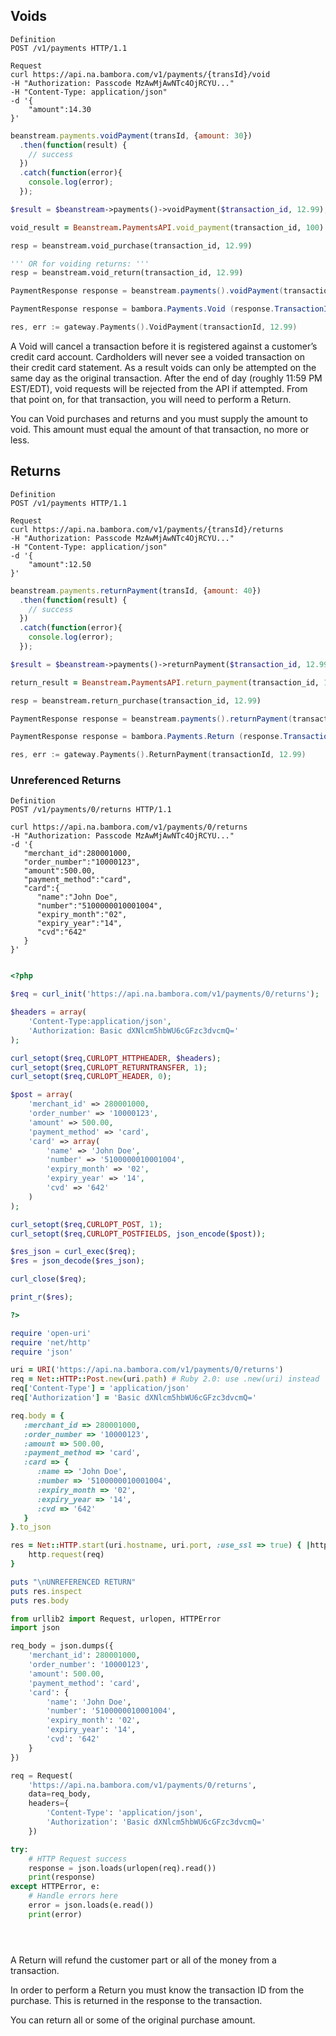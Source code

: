 ## Voids

```shell
Definition
POST /v1/payments HTTP/1.1

Request
curl https://api.na.bambora.com/v1/payments/{transId}/void
-H "Authorization: Passcode MzAwMjAwNTc4OjRCYU..."
-H "Content-Type: application/json"
-d '{
    "amount":14.30
}'
```

```javascript
beanstream.payments.voidPayment(transId, {amount: 30})
  .then(function(result) {
    // success
  })
  .catch(function(error){
    console.log(error);
  });
```

```php
$result = $beanstream->payments()->voidPayment($transaction_id, 12.99);
```

```ruby
void_result = Beanstream.PaymentsAPI.void_payment(transaction_id, 100)
```

```python
resp = beanstream.void_purchase(transaction_id, 12.99)

''' OR for voiding returns: '''
resp = beanstream.void_return(transaction_id, 12.99)
```

```java
PaymentResponse response = beanstream.payments().voidPayment(transactionId, 70.00);
```

```csharp
PaymentResponse response = bambora.Payments.Void (response.TransactionId, 30);
```

```go
res, err := gateway.Payments().VoidPayment(transactionId, 12.99)
```

A Void will cancel a transaction before it is registered against a customer’s credit card account. Cardholders will never see a voided transaction on their credit card statement. As a result voids can only be attempted on the same day as the original transaction. After the end of day (roughly 11:59 PM EST/EDT), void requests will be rejected from the API if attempted. From that point on, for that transaction, you will need to perform a Return.

You can Void purchases and returns and you must supply the amount to void. This amount must equal the amount of that transaction, no more or less.


## Returns

```shell
Definition
POST /v1/payments HTTP/1.1

Request
curl https://api.na.bambora.com/v1/payments/{transId}/returns
-H "Authorization: Passcode MzAwMjAwNTc4OjRCYU..."
-H "Content-Type: application/json"
-d '{
    "amount":12.50
}'
```

```javascript
beanstream.payments.returnPayment(transId, {amount: 40})
  .then(function(result) {
    // success
  })
  .catch(function(error){
    console.log(error);
  });
```

```php
$result = $beanstream->payments()->returnPayment($transaction_id, 12.99, $order_number);
```

```ruby
return_result = Beanstream.PaymentsAPI.return_payment(transaction_id, 100)
```

```python
resp = beanstream.return_purchase(transaction_id, 12.99)
```

```java
PaymentResponse response = beanstream.payments().returnPayment(transactionId, 70.00);
```

```csharp
PaymentResponse response = bambora.Payments.Return (response.TransactionId, 40.0);
```

```go
res, err := gateway.Payments().ReturnPayment(transactionId, 12.99)
```

### Unreferenced Returns

```shell
Definition
POST /v1/payments/0/returns HTTP/1.1

curl https://api.na.bambora.com/v1/payments/0/returns
-H "Authorization: Passcode MzAwMjAwNTc4OjRCYU..."
-d '{
   "merchant_id":280001000,
   "order_number":"10000123",
   "amount":500.00,
   "payment_method":"card",
   "card":{
      "name":"John Doe",
      "number":"5100000010001004",
      "expiry_month":"02",
      "expiry_year":"14",
      "cvd":"642"
   }
}'
```

```javascript

```

```php
<?php

$req = curl_init('https://api.na.bambora.com/v1/payments/0/returns');

$headers = array(
	'Content-Type:application/json',
	'Authorization: Basic dXNlcm5hbWU6cGFzc3dvcmQ='
);

curl_setopt($req,CURLOPT_HTTPHEADER, $headers);
curl_setopt($req,CURLOPT_RETURNTRANSFER, 1);
curl_setopt($req,CURLOPT_HEADER, 0);

$post = array(
	'merchant_id' => 280001000,
	'order_number' => '10000123',
	'amount' => 500.00,
	'payment_method' => 'card',
	'card' => array(
		'name' => 'John Doe',
		'number' => '5100000010001004',
		'expiry_month' => '02',
		'expiry_year' => '14',
		'cvd' => '642'
	)
);   

curl_setopt($req,CURLOPT_POST, 1);
curl_setopt($req,CURLOPT_POSTFIELDS, json_encode($post));

$res_json = curl_exec($req);
$res = json_decode($res_json);

curl_close($req);

print_r($res);

?>
```

```ruby
require 'open-uri'
require 'net/http'
require 'json'

uri = URI('https://api.na.bambora.com/v1/payments/0/returns')
req = Net::HTTP::Post.new(uri.path) # Ruby 2.0: use .new(uri) instead
req['Content-Type'] = 'application/json'
req['Authorization'] = 'Basic dXNlcm5hbWU6cGFzc3dvcmQ='

req.body = {
   :merchant_id => 280001000,
   :order_number => '10000123',
   :amount => 500.00,
   :payment_method => 'card',
   :card => {
      :name => 'John Doe',
      :number => '5100000010001004',
      :expiry_month => '02',
      :expiry_year => '14',
      :cvd => '642'
   }
}.to_json

res = Net::HTTP.start(uri.hostname, uri.port, :use_ssl => true) { |http|
    http.request(req)
}

puts "\nUNREFERENCED RETURN"
puts res.inspect
puts res.body
```

```python
from urllib2 import Request, urlopen, HTTPError
import json

req_body = json.dumps({
    'merchant_id': 280001000,
    'order_number': '10000123',
    'amount': 500.00,
    'payment_method': 'card',
    'card': {
        'name': 'John Doe',
        'number': '5100000010001004',
        'expiry_month': '02',
        'expiry_year': '14',
        'cvd': '642'
    }
})

req = Request(
    'https://api.na.bambora.com/v1/payments/0/returns',
    data=req_body,
    headers={
        'Content-Type': 'application/json',
        'Authorization': 'Basic dXNlcm5hbWU6cGFzc3dvcmQ='
    })

try:
    # HTTP Request success
    response = json.loads(urlopen(req).read())
    print(response)
except HTTPError, e:
    # Handle errors here
    error = json.loads(e.read())
    print(error)
```

```java

```

```csharp

```

```go

```

A Return will refund the customer part or all of the money from a transaction.

In order to perform a Return you must know the transaction ID from the purchase. This is returned in the response to the transaction.

You can return all or some of the original purchase amount.

